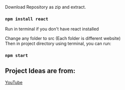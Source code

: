 Download Repository as zip and extract.
### `npm install react`
Run in terminal if you don't have react installed

Change any folder to src (Each folder is different website)\
Then in project directory using terminal, you can run:
### `npm start`

## Project Ideas are from:
<a href="https://www.youtube.com/watch?v=dtKciwk_si4">YouTube</a>


